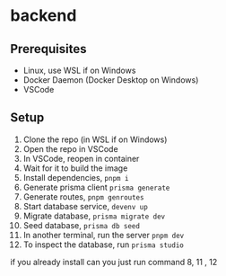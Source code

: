 # backend

## Prerequisites
- Linux, use WSL if on Windows
- Docker Daemon (Docker Desktop on Windows)
- VSCode

## Setup
1. Clone the repo (in WSL if on Windows)
2. Open the repo in VSCode
3. In VSCode, reopen in container
4. Wait for it to build the image
5. Install dependencies, `pnpm i`
6. Generate prisma client `prisma generate`
7. Generate routes, `pnpm genroutes`
8. Start database service, `devenv up`
9. Migrate database, `prisma migrate dev`
10. Seed database, `prisma db seed`
11. In another terminal, run the server `pnpm dev`
12. To inspect the database, run `prisma studio`

if you already install
can you just run command 8, 11 , 12
